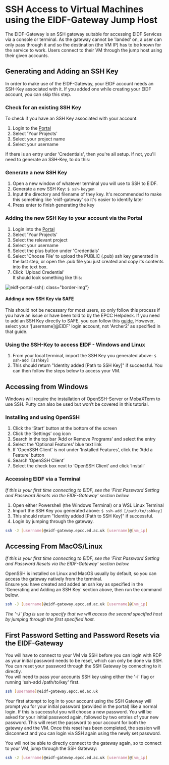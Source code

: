 # SSH Access to Virtual Machines using the EIDF-Gateway Jump Host

<style>
.borderimg1 {
  border: 5px solid transparent;
  padding: 5px;
  /*margin: 15px;*/
  border-color: rgba(192, 192, 192, 0.1);
  border-radius: 10px;
}

.bold {
  font-weight: bold;
  color: blue;
}
</style>

The EIDF-Gateway is an SSH gateway suitable for accessing EIDF Services via a console or terminal. As the gateway cannot be 'landed' on, a user can only pass through it and so the destination (the VM IP) has to be known for the service to work. Users connect to their VM through the jump host using their given accounts.

## Generating and Adding an SSH Key

In order to make use of the EIDF-Gateway, your EIDF account needs an SSH-Key associated with it.
If you added one while creating your EIDF account, you can skip this step.

### Check for an existing SSH Key

To check if you have an SSH Key associated with your account:

1. Login to the [Portal](https://portal.eidf.ac.uk)
1. Select 'Your Projects'
1. Select your project name
1. Select your username

If there is an entry under 'Credentials', then you're all setup.
If not, you'll need to generate an SSH-Key, to do this:

### Generate a new SSH Key

1. Open a new window of whatever terminal you will use to SSH to EIDF.
1. Generate a new SSH Key: ```$ ssh-keygen```
1. Input the directory and filename of they key. It's recommended to make this something like 'eidf-gateway' so it's easier to identify later
1. Press enter to finish generating the key

### Adding the new SSH Key to your account via the Portal

1. Login into the [Portal](https://portal.eidf.ac.uk)
1. Select 'Your Projects'
1. Select the relevant project
1. Select your username
1. Select the plus button under  'Credentials'
1. Select 'Choose File' to upload the PUBLIC (.pub) ssh key generated in the last step, or open the <ssh-key>.pub file you just created and copy its contents into the text box.
1. Click 'Upload Credential'  <br> It should look something like this:

![eidf-portal-ssh](/eidf-docs/images/access/eidf-portal-ssh.png){: class="border-img"}

#### Adding a new SSH Key via SAFE

This should not be necessary for most users, so only follow this process if you have an issue or have been told to by the EPCC Helpdesk.
If you need to add an SSH Key directly to SAFE, you can follow this [guide.](https://epcced.github.io/safe-docs/safe-for-users/#how-to-add-an-ssh-public-key-to-your-account)
However, select your '[username]@EIDF' login account, not 'Archer2' as specified in that guide.

### Using the SSH-Key to access EIDF - Windows and Linux

1. From your local terminal, import the SSH Key you generated above: ```$ ssh-add [sshkey]```
1. This should return "Identity added [Path to SSH Key]" if successful. You can then follow the steps below to access your VM.

## Accessing from Windows

Windows will require the installation of OpenSSH-Server or MobaXTerm to use SSH. Putty can also be used but won’t be covered in this tutorial.

### Installing and using OpenSSH

1. Click the ‘Start’ button at the bottom of the screen
1. Click the ‘Settings’ cog icon
1. Search in the top bar ‘Add or Remove Programs’ and select the entry
1. Select the ‘Optional Features’ blue text link
1. If ‘OpenSSH Client’ is not under ‘Installed Features’, click the ‘Add a Feature’ button
1. Search ‘OpenSSH Client’
1. Select the check box next to ‘OpenSSH Client’ and click ‘Install’

### Accessing EIDF via a Terminal
<i>If this is your first time connecting to EIDF, see the 'First Password Setting and Password Resets via the EIDF-Gateway' section below.</i><br>

1. Open either Powershell (the Windows Terminal) or a WSL Linux Terminal
1. Import the SSH Key you generated above: ```$ ssh-add [/path/to/sshkey]```
1. This should return "Identity added [Path to SSH Key]" if successful.
1. Login by jumping through the gateway.

```bash
ssh -J [username]@eidf-gateway.epcc.ed.ac.uk [username]@[vm_ip]
```


## Accessing From MacOS/Linux
<i>If this is your first time connecting to EIDF, see the 'First Password Setting and Password Resets via the EIDF-Gateway' section below.</i><br>

OpenSSH is installed on Linux and MacOS usually by default, so you can access the gateway natively from the terminal. <br>
Ensure you have created and added an ssh key as specified in the 'Generating and Adding an SSH Key' section above, then run the command below. <br>
```bash
ssh -J [username]@eidf-gateway.epcc.ed.ac.uk [username]@[vm_ip]
```
<i>The '-J' flag is use to specify that we will access the second specified host by jumping through the first specified host.</i><br>


## First Password Setting and Password Resets via the EIDF-Gateway

You will have to connect to your VM via SSH before you can login with RDP as your initial password needs to be reset, which can only be done via SSH. You can reset your password through the SSH Gateway by connecting to it directly.
<br>You will need to pass your accounts SSH key using either the '-i' flag or running 'ssh-add /path/to/key' first.

```bash
ssh [username]@eidf-gateway.epcc.ed.ac.uk
```

Your first attempt to log in to your account using the SSH Gateway will prompt you for your initial password (provided in the portal) like a normal login. If this is successful you will choose a new password. You will be asked for your initial password again, followed by two entries of your new password. This will reset the password to your account for both the gateway and the VM. Once this reset has been completed, the session will disconnect and you can login via SSH again using the newly set password.

You will not be able to directly connect to the gateway again, so to connect to your VM, jump through the SSH Gateway:

```bash
ssh -J [username]@eidf-gateway.epcc.ed.ac.uk [username]@[vm_ip]
```
